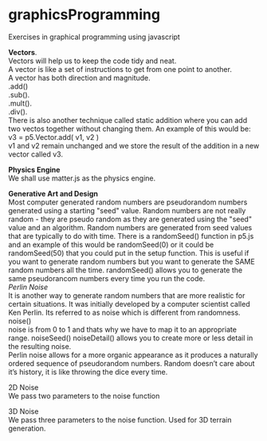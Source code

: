 # graphicsProgramming
Exercises in graphical programming using javascript

**Vectors**.     
Vectors will help us to keep the code tidy and neat.   
A vector is like a set of instructions to get from one point to another.   
A vector has both direction and magnitude.    
.add()      
.sub().   
.mult().   
.div().   
There is also another technique called static addition where you can add two vectos together without changing them. An example of this would be: v3 = p5.Vector.add( v1, v2 )     
v1 and v2 remain unchanged and we store the result of the addition in a new vector called v3.

**Physics Engine**      
We shall use matter.js as the physics engine.   

**Generative Art and Design**      
Most computer generated random numbers are pseudorandom numbers generated using a starting "seed" value.
Random numbers are not really random - they are pseudo random as they are generated using the "seed" value and an algorithm. Random numbers are generated from seed values that are typically to do with time.
There is a randomSeed() function in p5.js and an example of this would be randomSeed(0) or it could be randomSeed(50) that you could put in the setup function. This is useful if you want to generate random numbers but you want to generate the SAME random numbers all the time. randomSeed() allows you to generate the same pseudorancom numbers every time you run the code.    
*Perlin Noise*       
It is another way to generate random numbers that are more realistic for certain situations. It was initially developed by a computer scientist called Ken Perlin.
Its referred to as noise which is different from randomness.       
noise()    
noise is from 0 to 1 and thats why we have to map it to an appropriate range.
noiseSeed()
noiseDetail() allows you to create more or less detail in the resulting noise.       
Perlin noise allows for a more organic appearance as it produces a naturally ordered sequence of pseudorandom numbers. Random doesn’t care about it’s history, it is like throwing the dice every time.

2D Noise     
We pass two parameters to the noise function

3D Noise      
We pass three parameters to the noise function. Used for 3D terrain generation.





